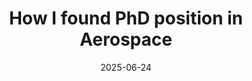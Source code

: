 ---
title: "How I found PhD position in Aerospace"
date: 2025-06-24
tags:
  - graduate school
  - Monash
external_url: https://medium.com/your-blog-url
excerpt: "A brief summary of my journey through the graduate school application process, including challenges, music that kept me motivated, and how I ultimately secured a PhD position in Aerospace."
---